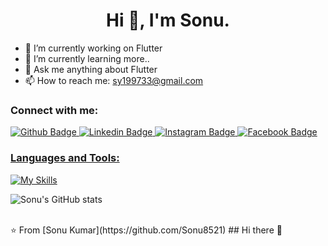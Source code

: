 
 <h1 align="center">Hi 👋, I'm Sonu.</h1>

- 🔭 I’m currently working on Flutter
- 🌱 I’m currently learning more..
- 💬 Ask me anything about Flutter 
- 📫 How to reach me: sy199733@gmail.com
  
### Connect with me:
<div id="badges">
  <a href="https://github.com/Sonu8521">
    <img src="https://img.shields.io/badge/Github-black?style=for-the-badge&logo=Github&logoColor=black" alt="Github Badge"/>
  </a>
  <a href="https://www.linkedin.com/in/sonu-kumar-5880b9282?utm_source=share&utm_campaign=share_via&utm_content=profile&utm_medium=android_app">
    <img src="https://img.shields.io/badge/Linkedin-blue?style=for-the-badge&logo=linkedin&logoColor=white" alt="Linkedin Badge"/>
  </a>
   <a href="https://www.instagram.com/sonukr705065/profilecard/?igsh=MTZ4NTVjY2QzcmMxdA==">
    <img src="https://img.shields.io/badge/Instagram-purple?style=for-the-badge&logo=instagram&logoColor=white" alt="Instagram Badge"/>
  </a>
   <a href="https://www.facebook.com/profile.php?id=100086512293988&mibextid=JRoKGi">
    <img src="https://img.shields.io/badge/Facebook-blue?style=for-the-badge&logo=facebook&logoColor=white" alt="Facebook Badge"/>
  
</div>

### Languages and Tools:
[![My Skills](https://skillicons.dev/icons?i=flutter,dart,firebase,github,git,postman,figma,xd&perline=5)](https://skillicons.dev)

![Sonu's GitHub stats](https://github-readme-stats.vercel.app/api?username=Sonu8521&show_icons=true&theme=dark)


<br>
⭐️ From [Sonu Kumar](https://github.com/Sonu8521)
## Hi there 👋

